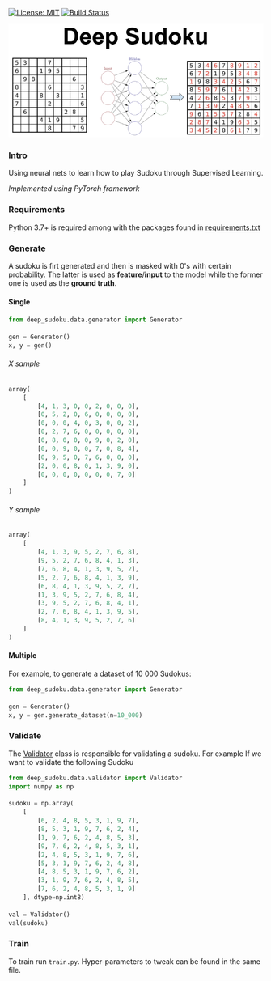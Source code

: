 [![License: MIT](https://img.shields.io/badge/License-MIT-yellow.svg)](https://opensource.org/licenses/MIT)
[![Build Status](https://travis-ci.com/ankandrew/DeepSudoku.svg?branch=main)](https://travis-ci.com/ankandrew/DeepSudoku)


![Deep Sudoku Image](img/Sudoku_Github.png "Title")


### Intro

Using neural nets to learn how to play Sudoku through Supervised Learning.

*Implemented using PyTorch framework*

### Requirements

Python 3.7+ is required among with the packages found in [requirements.txt](requirements.txt)

### Generate

A sudoku is firt generated and then is masked with 0's with certain probability. The latter is used as
**feature**/**input** to the model while the former one is used as the **ground truth**.

#### Single

```python
from deep_sudoku.data.generator import Generator

gen = Generator()
x, y = gen()
```

###### X sample

```python
array(
    [
        [4, 1, 3, 0, 0, 2, 0, 0, 0],
        [0, 5, 2, 0, 6, 0, 0, 0, 0],
        [0, 0, 0, 4, 0, 3, 0, 0, 2],
        [0, 2, 7, 6, 0, 0, 0, 0, 0],
        [0, 8, 0, 0, 0, 9, 0, 2, 0],
        [0, 0, 9, 0, 0, 7, 0, 8, 4],
        [0, 9, 5, 0, 7, 6, 0, 0, 0],
        [2, 0, 0, 8, 0, 1, 3, 9, 0],
        [0, 0, 0, 0, 0, 0, 0, 7, 0]
    ]
)
```

###### Y sample

```python
array(
    [
        [4, 1, 3, 9, 5, 2, 7, 6, 8],
        [9, 5, 2, 7, 6, 8, 4, 1, 3],
        [7, 6, 8, 4, 1, 3, 9, 5, 2],
        [5, 2, 7, 6, 8, 4, 1, 3, 9],
        [6, 8, 4, 1, 3, 9, 5, 2, 7],
        [1, 3, 9, 5, 2, 7, 6, 8, 4],
        [3, 9, 5, 2, 7, 6, 8, 4, 1],
        [2, 7, 6, 8, 4, 1, 3, 9, 5],
        [8, 4, 1, 3, 9, 5, 2, 7, 6]
    ]
)
```

#### Multiple

For example, to generate a dataset of 10 000 Sudokus:

```python
from deep_sudoku.data.generator import Generator

gen = Generator()
x, y = gen.generate_dataset(n=10_000)
```

### Validate

The [Validator](deep_sudoku/data/validator.py) class is responsible for validating a sudoku. For example If we want to
validate the following Sudoku

```python
from deep_sudoku.data.validator import Validator
import numpy as np

sudoku = np.array(
    [
        [6, 2, 4, 8, 5, 3, 1, 9, 7],
        [8, 5, 3, 1, 9, 7, 6, 2, 4],
        [1, 9, 7, 6, 2, 4, 8, 5, 3],
        [9, 7, 6, 2, 4, 8, 5, 3, 1],
        [2, 4, 8, 5, 3, 1, 9, 7, 6],
        [5, 3, 1, 9, 7, 6, 2, 4, 8],
        [4, 8, 5, 3, 1, 9, 7, 6, 2],
        [3, 1, 9, 7, 6, 2, 4, 8, 5],
        [7, 6, 2, 4, 8, 5, 3, 1, 9]
    ], dtype=np.int8)

val = Validator()
val(sudoku)
```

### Train

To train run `train.py`. Hyper-parameters to tweak can be found in the same file.


